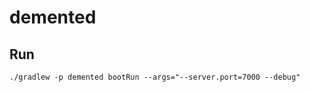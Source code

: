 demented
===

## Run

```shell
./gradlew -p demented bootRun --args="--server.port=7000 --debug"
```
